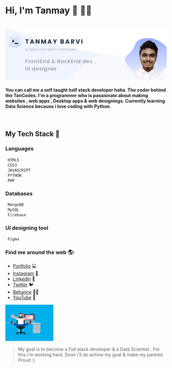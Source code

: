 # Hi, I'm Tanmay  👋 👨‍💻
&nbsp;
![](https://raw.githubusercontent.com/TanCodes/readme_img/main/gitimg.png)
#### You can call me a self taught half stack developer haha. The coder behind the TanCodes. I'm a programmer who is passionate about making websites , web apps , Desktop apps & web designings. Currently learning Data Science because i love coding with Python. 
&nbsp;
## My Tech Stack 🤘
###  Languages
>
     HTML5
     CSS3
     JAVASCRIPT
     PYTHON
     PHP
### Databases
>
     MongoDB
     MySQL
     Firebase
### UI designing tool
>
     Figma
### Find me around the web 🌎:
>
* [Portfolio](http://tancodes.atspace.cc/) 💻
* [Instagram](https://www.instagram.com/_tancodes_/) 📌
* [LinkedIn](https://www.linkedin.com/in/tanmay-barvi-2a0206126/) 💼
* [Twitter](https://twitter.com/TanCodes) 🐦
* [Behance](https://www.behance.net/tanmaybrv) ✍🏾
* [YouTube](https://www.youtube.com/channel/UC370GTtJnvWs8wDH9UXoBzQ?view_as=subscriber) 🔔

![](https://raw.githubusercontent.com/TanCodes/readme_img/main/ezgif-6-c5c72c3f9fb3.gif) 
> My goal is to become a Full stack developer & a Data Scientist .
>For this i'm working hard. Soon i'll do achive my goal & make my parents Proud :)
